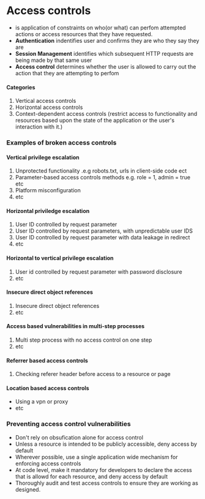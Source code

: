 # Access controls
- is application of constraints on who(or what) can perfom attempted actions or access resources that they have requested.
- **Authentication** indentifies user and confirms they are who they say they are
- **Session Management** identifies which subsequent HTTP requests are being made by that same user
- **Access control** determines whether the user is allowed to carry out the action that they are attempting to perfom

#### Categories
1. Vertical access controls
2. Horizontal access controls
3. Context-dependent access controls (restrict access to functionality and resources based upon the state of the application or the user's interaction with it.)

### Examples of broken access controls
#### Vertical privilege escalation
1. Unprotected functionality
.e.g robots.txt, urls in client-side code ect
2. Parameter-based access controls methods
e.g. role = 1, admin = true etc
3. Platform misconfiguration
4. etc

#### Horizontal priviledge escalation
1. User ID controlled by request parameter
2. User ID controlled by request parameters, with unpredictable user IDS
3. User ID controlled by request parameter with data leakage in redirect
4. etc

#### Horizontal to vertical privilege escalation
1. User id controlled by request parameter with password disclosure
2. etc

#### Insecure direct object references
1. Insecure direct object references
2. etc

#### Access based vulnerabilities in multi-step processes
1. Multi step process with no access control on one step
2. etc

#### Referrer based access controls
1. Checking referer header before access to a resource or page

#### Location based access controls
- Using a vpn or proxy
- etc

### Preventing access control vulnerabilities
- Don't rely on obsufication alone for access control
- Unless a resource is intended to be publicly accessible, deny access by default
- Wherever possible, use a single application wide mechanism for enforcing access controls
- At code level, make it mandatory for developers to declare the access that is allowd for each resource, and deny access by default
- Thoroughly audit and test access controls to ensure they are working as designed.
